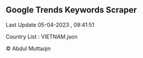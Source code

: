 

## Google Trends Keywords Scraper 
 
Last Update 05-04-2023 , 09:41:51

Country List :
VIETNAM.json



© Abdul Muttaqin 
